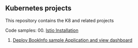 ## Kubernetes projects
This repository contains the K8 and related projects

Code samples:
00. [Istio Installation](servicemesh/00-istio/install/README.md)
01. [Deploy BookInfo sample Application and view dashboard](servicemesh/00-istio/BookInfo/README.md)




